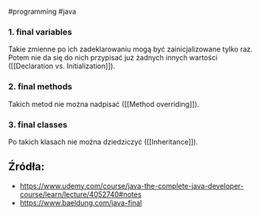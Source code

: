 #programming #java 

### 1. final variables

Takie zmienne po ich zadeklarowaniu mogą być zainicjalizowane tylko raz. Potem nie da się do nich przypisać już żadnych innych wartości ([[Declaration vs. Initialization]]).

### 2. final methods

Takich metod nie można nadpisać ([[Method overriding]]).

### 3. final classes

Po takich klasach nie można dziedziczyć ([[Inheritance]]).

## Źródła:
- https://www.udemy.com/course/java-the-complete-java-developer-course/learn/lecture/4052740#notes
- https://www.baeldung.com/java-final